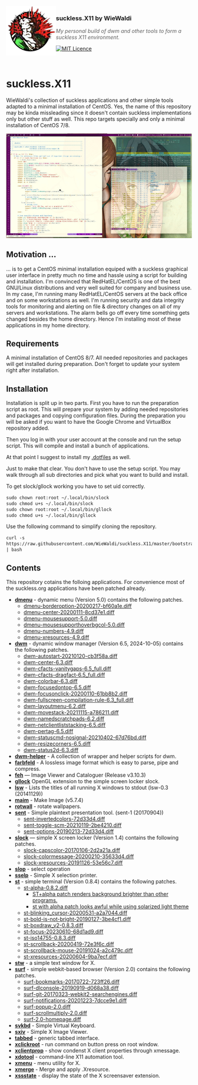 <img src="https://raw.githubusercontent.com/WieWaldi/suckless.X11/master/img/RZ-Amper_Logo_135x135.png" align="left" width="135px" height="135px" />

### suckless.X11 by WieWaldi
> *My personal build of dwm and other tools to form a suckless X11 environment.*

[![MIT Licence](https://badges.frapsoft.com/os/mit/mit.svg?v=103)](https://opensource.org/licenses/mit-license.php)

<br />

# suckless.X11
WieWaldi's collection of suckless applications and other simple tools adapted to
a minimal installation of CentOS. Yes, the name of this repository may be kinda
missleading since it doesn't contain suckless implementations only but other
stuff as well. This repo targets specially and only a minimal installation of
CentOS 7/8.

![screenshot](https://raw.githubusercontent.com/WieWaldi/suckless.X11/master/img/screenshot.jpg)

## Motivation ...
... is to get a CentOS minimal installation equiped with a suckless graphical
user interface in pretty much no time and hassle using a script for building
and installation.
I'm convinced that RedHatEL/CentOS is one of the best GNU/Linux distributions
and very well suited for company and business use. In my case, I'm running many
RedHatEL/CentOS servers at the back office and on some workstations as well.
I'm running security and data integrity tools for monitoring and alerting on
file & directory changes on all of my servers and workstations. The alarm bells
go off every time something gets changed besides the home directory. Hence I'm
installing most of these applications in my home directory.

## Requirements
A minimal installation of CentOS 8/7. All needed repositories and packages will
get installed during preparation. Don't forget to update your system right after
installation.

## Installation
Installation is split up in two parts. First you have to run the preparation
script as root. This will prepare your system by adding needed repositories and
packages and copying configuration files. During the preparation you will be
asked if you want to have the Google Chrome and VirtualBox repository added.

Then you log in with your user account at the console and run the setup script.
This will compile and install a bunch of applications. 

At that point I suggest to install my [.dotfiles](https://github.com/WieWaldi/.dotfiles)
as well.

Just to make that clear. You don't have to use the setup script. You may walk
through all sub directories and pick what you want to build and install.

To get slock/gllock working you have to set uid correctly.
```
sudo chown root:root ~/.local/bin/slock
sudo chmod u+s ~/.local/bin/slock
sudo chown root:root ~/.local/bin/gllock
sudo chmod u+s ~/.local/bin/gllock
```

Use the following command to simplify cloning the repository.
```
curl -s https://raw.githubusercontent.com/WieWaldi/suckless.X11/master/bootstrap.sh | bash
```

## Contents
This repository cotains the folloing applications. For convenience most of the
suckless.org applications have been patched already.
- **[dmenu](https://tools.suckless.org/dmenu/)** - dynamic menu (Version 5.0) contains the following patches.
  - [dmenu-borderoption-20200217-bf60a1e.diff](https://tools.suckless.org/dmenu/patches/border/)
  - [dmenu-center-20200111-8cd37e1.diff](https://tools.suckless.org/dmenu/patches/center/)
  - [dmenu-mousesupport-5.0.diff](https://tools.suckless.org/dmenu/patches/mouse-support/)
  - [dmenu-mousesupporthoverbgcol-5.0.diff](https://tools.suckless.org/dmenu/patches/mouse-support/)
  - [dmenu-numbers-4.9.diff](https://tools.suckless.org/dmenu/patches/numbers/)
  - [dmenu-xresources-4.9.diff](https://tools.suckless.org/dmenu/patches/xresources/)
- **[dwm](https://dwm.suckless.org/)** - dynamic window manager (Version 6.5, 2024-10-05) contains the following patches.
  - [dwm-autostart-20210120-cb3f58a.diff](https://dwm.suckless.org/patches/autostart/)
  - [dwm-center-6.3.diff](https://github.com/bakkeby/patches/blob/master/dwm/dwm-center-6.3.diff)
  - [dwm-cfacts-vanitygaps-6.5_full.diff](https://github.com/bakkeby/patches/blob/master/dwm/dwm-cfacts-vanitygaps-6.5_full.diff)
  - [dwm-cfacts-dragfact-6.5_full.diff](https://github.com/bakkeby/patches/blob/master/dwm/dwm-cfacts-dragfact-6.5_full.diff)
  - [dwm-colorbar-6.3.diff](https://dwm.suckless.org/patches/colorbar/)
  - [dwm-focusedontop-6.5.diff](https://github.com/bakkeby/patches/blob/master/dwm/dwm-focusedontop-6.5.diff)
  - [dwm-focusonclick-20200110-61bb8b2.diff](https://dwm.suckless.org/patches/focusonclick/)
  - [dwm-fullscreen-compilation-rule-6.3_full.diff](https://github.com/bakkeby/patches/blob/master/dwm/dwm-fullscreen-compilation-rule-6.3_full.diff)
  - [dwm-layoutmenu-6.2.diff](https://dwm.suckless.org/patches/layoutmenu/)
  - [dwm-movestack-20211115-a786211.diff](https://dwm.suckless.org/patches/movestack/)
  - [dwm-namedscratchpads-6.2.diff](https://dwm.suckless.org/patches/namedscratchpads/)
  - [dwm-netclientliststacking-6.5.diff](https://github.com/bakkeby/patches/blob/master/dwm/dwm-netclientliststacking-6.5.diff)
  - [dwm-pertag-6.5.diff](https://github.com/bakkeby/patches/blob/master/dwm/dwm-pertag-6.5.diff)
  - [dwm-statuscmd-nosignal-20210402-67d76bd.diff](https://dwm.suckless.org/patches/statuscmd/)
  - [dwm-resizecorners-6.5.diff](https://dwm.suckless.org/patches/resizecorners/)
  - [dwm-status2d-6.3.diff](https://dwm.suckless.org/patches/status2d/)
- **[dwm-helper](https://github.com/WieWaldi/suckless.X11/tree/master/dwm-helper)** - A collection of wrapper and helper scripts for dwm.
- **[farbfeld](https://tools.suckless.org/farbfeld/)** - A lossless image format which is easy to parse, pipe and compress.
- **[feh](https://github.com/derf/feh)** — Image Viewer and Cataloguer (Release v3.10.3)
- **[gllock](https://github.com/WieWaldi/suckless.X11/tree/master/gllock)** OpenGL extension to the simple screen locker slock.
- **[lsw](https://tools.suckless.org/x/lsw/)** - Lists the titles of all running X windows to stdout (lsw-0.3 (20141129))
- **[maim](https://github.com/naelstrof/maim)** - Make Image (v5.7.4)
- **[rotwall](https://github.com/WieWaldi/suckless.X11/tree/master/rotwall)** - rotate wallpapers.
- **[sent](https://tools.suckless.org/sent/)** - Simple plaintext presentation tool. (sent-1 (20170904))
  - [sent-invertedcolors-72d33d4.diff](https://tools.suckless.org/sent/patches/inverted-colors/)
  - [sent-toggle-scm-20210119-2be4210.diff](https://tools.suckless.org/sent/patches/toggle-scm/)
  - [sent-options-20190213-72d33d4.diff](https://tools.suckless.org/sent/patches/toggle-scm/)
- **[slock](https://tools.suckless.org/slock/)** — simple X screen locker (Version 1.4) contains the following patches.
  - [slock-capscolor-20170106-2d2a21a.diff](https://tools.suckless.org/slock/patches/capscolor/)
  - [slock-colormessage-20200210-35633d4.diff](https://tools.suckless.org/slock/patches/colormessage/)
  - [slock-xresources-20191126-53e56c7.diff](https://tools.suckless.org/slock/patches/xresources/)
- **[slop](https://github.com/naelstrof/slop)** - select operation
- **[sselp](https://tools.suckless.org/x/sselp/)** - Simple X selection printer.
- **[st](https://st.suckless.org/)** - simple terminal (Version 0.8.4) contains the following patches.
  - [st-alpha-0.8.2.diff](https://st.suckless.org/patches/alpha/)
    - [ST+alpha patch renders background brighter than other programs.](https://www.reddit.com/r/suckless/comments/zbrple/stalpha_patch_renders_background_brighter_than/)
    - [st with alpha patch looks awful while using solarized light theme](https://www.reddit.com/r/suckless/comments/170d1yl/st_with_alpha_patch_looks_awful_while_using/)
  - [st-blinking_cursor-20200531-a2a7044.diff](https://st.suckless.org/patches/blinking_cursor/)
  - [st-bold-is-not-bright-20190127-3be4cf1.diff](https://st.suckless.org/patches/bold-is-not-bright/)
  - [st-boxdraw_v2-0.8.3.diff](https://st.suckless.org/patches/boxdraw/)
  - [st-focus-20230610-68d1ad9.diff](https://st.suckless.org/patches/alpha_focus_highlight/)
  - [st-iso14755-0.8.3.diff](https://st.suckless.org/patches/iso14755/)
  - [st-scrollback-20200419-72e3f6c.diff](https://st.suckless.org/patches/scrollback/)
  - [st-scrollback-mouse-20191024-a2c479c.diff](https://st.suckless.org/patches/scrollback/)
  - [st-xresources-20200604-9ba7ecf.diff](https://st.suckless.org/patches/xresources/)
- **[stw](https://github.com/sineemore/stw)** - a simple text window for X.
- **[surf](https://surf.suckless.org/)** - simple webkit-based browser (Version 2.0) contains the following patches.
  - [surf-bookmarks-20170722-723ff26.diff](https://surf.suckless.org/patches/bookmarking/)
  - [surf-dlconsole-20190919-d068a38.diff](https://surf.suckless.org/patches/dlconsole/)
  - [surf-git-20170323-webkit2-searchengines.diff](https://surf.suckless.org/patches/dlconsole/)
  - [surf-notifications-20201223-7dcce9e1.diff](https://surf.suckless.org/patches/notifications/)
  - [surf-popup-2.0.diff](https://surf.suckless.org/patches/popup-on-gesture/)
  - [surf-scrollmultiply-2.0.diff](https://surf.suckless.org/patches/scroll-faster/)
  - [surf-2.0-homepage.diff](https://surf.suckless.org/patches/homepage/)
- **[svkbd](https://tools.suckless.org/x/svkbd/)** - Simple Virtual Keyboard.
- **[sxiv](https://github.com/xyb3rt/sxiv)** - Simple X Image Viewer.
- **[tabbed](https://tools.suckless.org/tabbed/)** - generic tabbed interface.
- **[xclickroot](https://github.com/phillbush/xclickroot)** - run command on button press on root window.
- **[xclientprop](https://github.com/WieWaldi/suckless.X11/tree/master/xclientprop)** - show condenst X client properties through xmessage.
- **[xdotool](https://github.com/jordansissel/xdotool)** - command-line X11 automation tool.
- **[xmenu](https://github.com/phillbush/xmenu)** - menu utility for X.
- **[xmerge](https://github.com/WieWaldi/suckless.X11/tree/master/xmerge)** - Merge and apply .Xresource.
- **[xssstate](https://tools.suckless.org/x/xssstate/)** - display the state of the X screensaver extension.

